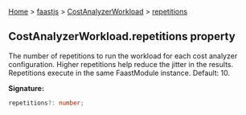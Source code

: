 [Home](./index) &gt; [faastjs](./faastjs.md) &gt; [CostAnalyzerWorkload](./faastjs.costanalyzerworkload.md) &gt; [repetitions](./faastjs.costanalyzerworkload.repetitions.md)

## CostAnalyzerWorkload.repetitions property

The number of repetitions to run the workload for each cost analyzer configuration. Higher repetitions help reduce the jitter in the results. Repetitions execute in the same FaastModule instance. Default: 10.

<b>Signature:</b>

```typescript
repetitions?: number;
```
